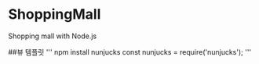 # ShoppingMall
Shopping mall with Node.js 

##뷰 템플릿
'''
npm install nunjucks
const nunjucks = require('nunjucks');
'''
